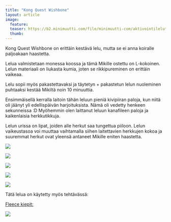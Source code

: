 ```yaml
---
title: "Kong Quest Wishbone"
layout: article
image:
  feature:
  teaser: https://b2.minimuutti.com/file/minimuutti-com/aktivointilelut/kongit/DSC35072-245px.jpg
  thumb:
---
```


Kong Quest Wishbone on erittäin kestävä lelu, mutta se ei anna koiralle paljoakaan haastetta.

Lelua valmistetaan monessa koossa ja tämä Mikille ostettu on L-kokoinen. Lelun materiaali on liukasta kumia, joten se rikkipureminen on erittäin vaikeaa.

Lelu sopii myös pakastettavaksi ja täytetyn + pakastetun lelun nuoleminen puhtaaksi kestää Mikiltä noin 10 minuuttia.

Ensimmäisellä kerralla laitoin tähän leluun pieniä kivipiiran paloja, kun niitä oli jäänyt yli edellispäivän harjoituksista. Nämä oli vedetty henkeen sekunneissa :D Myöhemmin olen laittanut leluun kanafileen paloja ja kaikenlaisia herkkutikkuja.

Lelun urissa on lipat, joiden alle herkut saa tungettua piiloon. Lelun vaikeustasoa voi muuttaa vaihtamalla siihen laitettavien herkkujen kokoa ja suuremmat herkut ovat yleensä antaneet Mikille eniten haastetta.

[![](https://b2.minimuutti.com/file/minimuutti-com/aktivointilelut/kongit/DSC34912-800px.jpg)](https://dl.dropboxusercontent.com/sh/ea1wtnz7z734o12/AACUo0NUZHIeoB3CoIk1xqLLa/aktivointilelut/kongit/DSC34912.jpg)

[![](https://b2.minimuutti.com/file/minimuutti-com/aktivointilelut/kongit/DSC34977-800px.jpg)](https://dl.dropboxusercontent.com/sh/ea1wtnz7z734o12/AACFZb9OyLPoghu2EwpgFerDa/aktivointilelut/kongit/DSC34977.jpg)

[![](https://b2.minimuutti.com/file/minimuutti-com/aktivointilelut/kongit/DSC35072-800px.jpg)](https://dl.dropboxusercontent.com/sh/ea1wtnz7z734o12/AADcGPCASU_m-TT6NQ0vqOa0a/aktivointilelut/kongit/DSC35072.jpg)

[![](https://b2.minimuutti.com/file/minimuutti-com/aktivointilelut/kongit/DSC35101-800px.jpg)](https://dl.dropboxusercontent.com/sh/ea1wtnz7z734o12/AAB5JX1Z7Ovz6N3tASJpRtCXa/aktivointilelut/kongit/DSC35101.jpg)

[![](https://b2.minimuutti.com/file/minimuutti-com/aktivointilelut/kongit/DSC25949_2-800px.jpg)](https://dl.dropboxusercontent.com/sh/ea1wtnz7z734o12/AAC3mAwfCOGqcQXJbKJ79lf3a/aktivointilelut/kongit/DSC25949_2.jpg)

Tätä lelua on käytetty myös tehtävässä:

[Fleece kiepit:](/aktivointi/fleecekiepit/)

[![](https://b2.minimuutti.com/file/minimuutti-com/aktivointi/fleecekiepit/DS06895-800px.jpg)](/aktivointi/fleecekiepit/)
